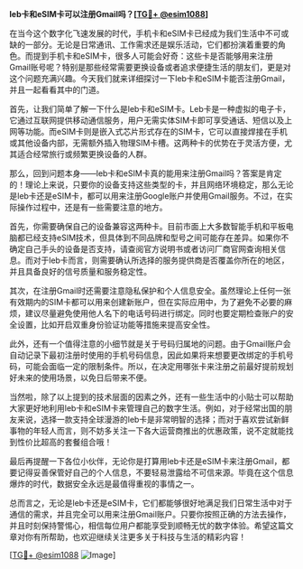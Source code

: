 **leb卡和eSIM卡可以注册Gmail吗？[[TG💪+ @esim1088](https://t.me/s/esim1088)]**

在当今这个数字化飞速发展的时代，手机卡和eSIM卡已经成为我们生活中不可或缺的一部分。无论是日常通讯、工作需求还是娱乐活动，它们都扮演着重要的角色。而提到手机卡和eSIM卡，很多人可能会好奇：这些卡是否能够用来注册Gmail账号呢？特别是那些经常需要更换设备或者追求便捷生活的朋友们，更是对这个问题充满兴趣。今天我们就来详细探讨一下leb卡和eSIM卡能否注册Gmail，并且一起看看其中的门道。

首先，让我们简单了解一下什么是leb卡和eSIM卡。Leb卡是一种虚拟的电子卡，它通过互联网提供移动通信服务，用户无需实体SIM卡即可享受通话、短信以及上网等功能。而eSIM卡则是嵌入式芯片形式存在的SIM卡，它可以直接焊接在手机或其他设备内部，无需额外插入物理SIM卡槽。这两种卡的优势在于灵活方便，尤其适合经常旅行或频繁更换设备的人群。

那么，回到问题本身——leb卡和eSIM卡真的能用来注册Gmail吗？答案是肯定的！理论上来说，只要你的设备支持这些类型的卡，并且网络环境稳定，那么无论是leb卡还是eSIM卡，都可以用来注册Google账户并使用Gmail服务。不过，在实际操作过程中，还是有一些需要注意的地方。

首先，你需要确保自己的设备兼容这两种卡。目前市面上大多数智能手机和平板电脑都已经支持eSIM技术，但具体到不同品牌和型号之间可能存在差异。如果你不确定自己手头的设备是否支持，请查阅官方说明书或者访问厂商官网查询相关信息。而对于leb卡而言，则需要确认所选择的服务提供商是否覆盖你所在的地区，并且具备良好的信号质量和服务稳定性。

其次，在注册Gmail时还需要注意隐私保护和个人信息安全。虽然理论上任何一张有效期内的SIM卡都可以用来创建新账户，但在实际应用中，为了避免不必要的麻烦，建议尽量避免使用他人名下的电话号码进行绑定。同时也要定期检查账户的安全设置，比如开启双重身份验证功能等措施来提高安全性。

此外，还有一个值得注意的小细节就是关于号码归属地的问题。由于Gmail账户会自动记录下最初注册时使用的手机号码信息，因此如果将来想要更改绑定的手机号码，可能会面临一定的限制条件。所以，在决定用哪张卡来注册之前最好提前规划好未来的使用场景，以免日后带来不便。

当然啦，除了以上提到的技术层面的因素之外，还有一些生活中的小贴士可以帮助大家更好地利用leb卡和eSIM卡来管理自己的数字生活。例如，对于经常出国的朋友来说，选择一款支持全球漫游的leb卡是非常明智的选择；而对于喜欢尝试新鲜事物的年轻人而言，则不妨多关注一下各大运营商推出的优惠政策，说不定就能找到性价比超高的套餐组合哦！

最后再提醒一下各位小伙伴，无论你是打算用leb卡还是eSIM卡来注册Gmail，都要记得妥善保管好自己的个人信息，不要轻易泄露给不可信来源。毕竟在这个信息爆炸的时代，数据安全永远是最值得重视的事情之一。

总而言之，无论是leb卡还是eSIM卡，它们都能够很好地满足我们日常生活中对于通信的需求，并且完全可以用来注册Gmail账户。只要你按照正确的方法去操作，并且时刻保持警惕心，相信每位用户都能享受到顺畅无忧的数字体验。希望这篇文章对你有所帮助，也欢迎继续关注更多关于科技与生活的精彩内容！

[[TG💪+ @esim1088](https://t.me/s/esim1088) ![Image](https://i.postimg.cc/4NQfJmqS/Snipaste-2025-05-13-00-14-12.png)]